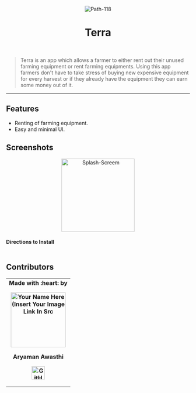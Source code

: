 
<p align="center"><img src="https://i.ibb.co/gRfJMFs/Minty-Color.png" alt="Path-118" border="0"></a>
</p>

<h1 align="center"> Terra </h1>
<br/>

> Terra is an app which allows a farmer to either rent out their unused farming equipment or rent farming equipments. Using this app farmers don't have to take stress of buying new expensive equipment for every harvest or if they already have the equipment they can earn some money out of it.  
---

## Features
- Renting of farming equipment.
- Easy and minimal UI.

## Screenshots
<p align="center">

<img src="https://i.ibb.co/gRfJMFs/Minty-Color.png" alt="Splash-Screem" border="0" width = "200dp">
</p>



#### Directions to Install
```sh

```

## Contributors
<table align = "center">
	<tr align="center" style="font-weight:bold">
		<td>
		Made with :heart: by
		<p align="center">
			<img src = "https://i.ibb.co/qRJntHt/1630593257533.jpg" width="150" height="150" alt="Your Name Here (Insert Your Image Link In Src">
		</p>
      Aryaman Awasthi
			<p align="center">
				<a href = "https://github.com/aryaman-awasthi">
					<img src = "http://www.iconninja.com/files/241/825/211/round-collaboration-social-github-code-circle-network-icon.svg" width="36" height = "36" alt="GitHub"/>
				</a>
			</p>
		</td>
</table>
